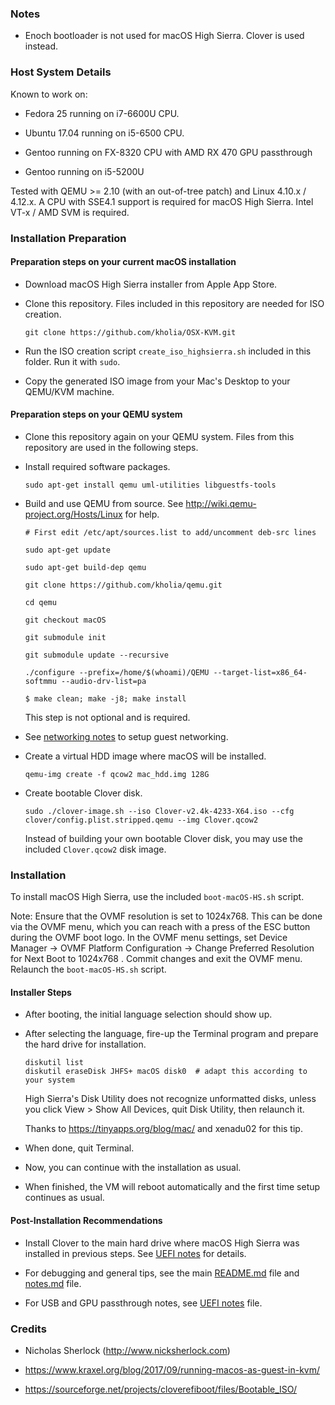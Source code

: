 ### Notes

* Enoch bootloader is not used for macOS High Sierra. Clover is used instead.


### Host System Details

Known to work on:

* Fedora 25 running on i7-6600U CPU.

* Ubuntu 17.04 running on i5-6500 CPU.

* Gentoo running on FX-8320 CPU with AMD RX 470 GPU passthrough

* Gentoo running on i5-5200U

Tested with QEMU >= 2.10 (with an out-of-tree patch) and Linux 4.10.x / 4.12.x.
A CPU with SSE4.1 support is required for macOS High Sierra. Intel VT-x / AMD
SVM is required.


### Installation Preparation

#### Preparation steps on your current macOS installation

* Download macOS High Sierra installer from Apple App Store.

* Clone this repository. Files included in this repository are needed for ISO
  creation.

  ```
  git clone https://github.com/kholia/OSX-KVM.git
  ```

* Run the ISO creation script `create_iso_highsierra.sh` included in this
  folder. Run it with `sudo`.

* Copy the generated ISO image from your Mac's Desktop to your QEMU/KVM machine.

#### Preparation steps on your QEMU system

* Clone this repository again on your QEMU system. Files from this repository are used in the following steps.

* Install required software packages.

  ```
  sudo apt-get install qemu uml-utilities libguestfs-tools
  ```

* Build and use QEMU from source. See http://wiki.qemu-project.org/Hosts/Linux for help.

  ```
  # First edit /etc/apt/sources.list to add/uncomment deb-src lines

  sudo apt-get update

  sudo apt-get build-dep qemu

  git clone https://github.com/kholia/qemu.git

  cd qemu

  git checkout macOS

  git submodule init

  git submodule update --recursive

  ./configure --prefix=/home/$(whoami)/QEMU --target-list=x86_64-softmmu --audio-drv-list=pa

  $ make clean; make -j8; make install
  ```

  This step is not optional and is required.

* See [networking notes](../networking-qemu-kvm-howto.txt) to setup guest networking.

* Create a virtual HDD image where macOS will be installed.

  ```
  qemu-img create -f qcow2 mac_hdd.img 128G
  ```

* Create bootable Clover disk.


  ```
  sudo ./clover-image.sh --iso Clover-v2.4k-4233-X64.iso --cfg clover/config.plist.stripped.qemu --img Clover.qcow2
  ```

  Instead of building your own bootable Clover disk, you may use the included `Clover.qcow2` disk image.


### Installation

To install macOS High Sierra, use the included `boot-macOS-HS.sh` script.

Note: Ensure that the OVMF resolution is set to 1024x768. This can be done via
the OVMF menu, which you can reach with a press of the ESC button during the
OVMF boot logo.  In the OVMF menu settings, set Device Manager -> OVMF Platform
Configuration -> Change Preferred Resolution for Next Boot to 1024x768 . Commit
changes and exit the OVMF menu. Relaunch the `boot-macOS-HS.sh` script.

#### Installer Steps

* After booting, the initial language selection should show up.

* After selecting the language, fire-up the Terminal program and prepare the
  hard drive for installation.

  ```
  diskutil list
  diskutil eraseDisk JHFS+ macOS disk0  # adapt this according to your system
  ```

  High Sierra's Disk Utility does not recognize unformatted disks, unless you
  click View > Show All Devices, quit Disk Utility, then relaunch it.

  Thanks to https://tinyapps.org/blog/mac/ and xenadu02 for this tip.

* When done, quit Terminal.

* Now, you can continue with the installation as usual.

* When finished, the VM will reboot automatically and the first time setup continues as usual.

#### Post-Installation Recommendations

* Install Clover to the main hard drive where macOS High Sierra was installed
  in previous steps. See [UEFI notes](../UEFI/README.md) for details.

* For debugging and general tips, see the main [README.md](../README.md) file
  and [notes.md](../notes.md) file.

* For USB and GPU passthrough notes, see [UEFI notes](../UEFI/README.md) file.


### Credits

* Nicholas Sherlock (http://www.nicksherlock.com)

* https://www.kraxel.org/blog/2017/09/running-macos-as-guest-in-kvm/

* https://sourceforge.net/projects/cloverefiboot/files/Bootable_ISO/
